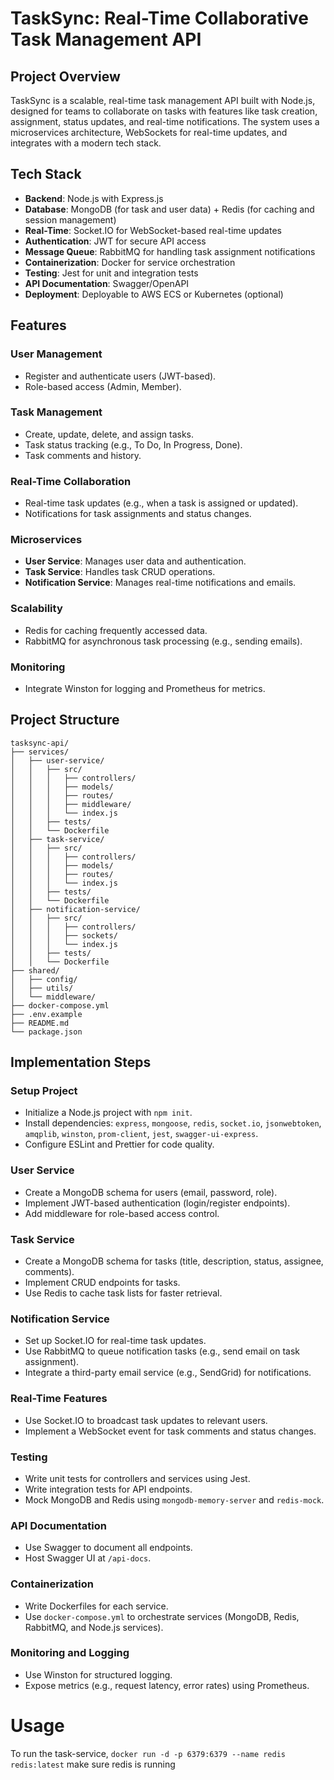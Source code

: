 # TaskSync: Real-Time Collaborative Task Management API

## Project Overview

TaskSync is a scalable, real-time task management API built with Node.js, designed for teams to collaborate on tasks with features like task creation, assignment, status updates, and real-time notifications. The system uses a microservices architecture, WebSockets for real-time updates, and integrates with a modern tech stack.

## Tech Stack

- **Backend**: Node.js with Express.js
- **Database**: MongoDB (for task and user data) + Redis (for caching and session management)
- **Real-Time**: Socket.IO for WebSocket-based real-time updates
- **Authentication**: JWT for secure API access
- **Message Queue**: RabbitMQ for handling task assignment notifications
- **Containerization**: Docker for service orchestration
- **Testing**: Jest for unit and integration tests
- **API Documentation**: Swagger/OpenAPI
- **Deployment**: Deployable to AWS ECS or Kubernetes (optional)

## Features

### User Management

- Register and authenticate users (JWT-based).
- Role-based access (Admin, Member).

### Task Management

- Create, update, delete, and assign tasks.
- Task status tracking (e.g., To Do, In Progress, Done).
- Task comments and history.

### Real-Time Collaboration

- Real-time task updates (e.g., when a task is assigned or updated).
- Notifications for task assignments and status changes.

### Microservices

- **User Service**: Manages user data and authentication.
- **Task Service**: Handles task CRUD operations.
- **Notification Service**: Manages real-time notifications and emails.

### Scalability

- Redis for caching frequently accessed data.
- RabbitMQ for asynchronous task processing (e.g., sending emails).

### Monitoring

- Integrate Winston for logging and Prometheus for metrics.

## Project Structure

```
tasksync-api/
├── services/
│   ├── user-service/
│   │   ├── src/
│   │   │   ├── controllers/
│   │   │   ├── models/
│   │   │   ├── routes/
│   │   │   ├── middleware/
│   │   │   └── index.js
│   │   ├── tests/
│   │   └── Dockerfile
│   ├── task-service/
│   │   ├── src/
│   │   │   ├── controllers/
│   │   │   ├── models/
│   │   │   ├── routes/
│   │   │   └── index.js
│   │   ├── tests/
│   │   └── Dockerfile
│   ├── notification-service/
│   │   ├── src/
│   │   │   ├── controllers/
│   │   │   ├── sockets/
│   │   │   └── index.js
│   │   ├── tests/
│   │   └── Dockerfile
├── shared/
│   ├── config/
│   ├── utils/
│   └── middleware/
├── docker-compose.yml
├── .env.example
├── README.md
└── package.json
```

## Implementation Steps

### Setup Project

- Initialize a Node.js project with `npm init`.
- Install dependencies: `express`, `mongoose`, `redis`, `socket.io`, `jsonwebtoken`, `amqplib`, `winston`, `prom-client`, `jest`, `swagger-ui-express`.
- Configure ESLint and Prettier for code quality.

### User Service

- Create a MongoDB schema for users (email, password, role).
- Implement JWT-based authentication (login/register endpoints).
- Add middleware for role-based access control.

### Task Service

- Create a MongoDB schema for tasks (title, description, status, assignee, comments).
- Implement CRUD endpoints for tasks.
- Use Redis to cache task lists for faster retrieval.

### Notification Service

- Set up Socket.IO for real-time task updates.
- Use RabbitMQ to queue notification tasks (e.g., send email on task assignment).
- Integrate a third-party email service (e.g., SendGrid) for notifications.

### Real-Time Features

- Use Socket.IO to broadcast task updates to relevant users.
- Implement a WebSocket event for task comments and status changes.

### Testing

- Write unit tests for controllers and services using Jest.
- Write integration tests for API endpoints.
- Mock MongoDB and Redis using `mongodb-memory-server` and `redis-mock`.

### API Documentation

- Use Swagger to document all endpoints.
- Host Swagger UI at `/api-docs`.

### Containerization

- Write Dockerfiles for each service.
- Use `docker-compose.yml` to orchestrate services (MongoDB, Redis, RabbitMQ, and Node.js services).

### Monitoring and Logging

- Use Winston for structured logging.
- Expose metrics (e.g., request latency, error rates) using Prometheus.

# Usage

To run the task-service, `docker run -d -p 6379:6379 --name redis redis:latest` make sure redis is running
